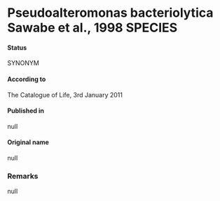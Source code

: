 # Pseudoalteromonas bacteriolytica Sawabe et al., 1998 SPECIES

#### Status
SYNONYM

#### According to
The Catalogue of Life, 3rd January 2011

#### Published in
null

#### Original name
null

### Remarks
null